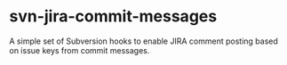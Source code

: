 svn-jira-commit-messages
========================

A simple set of Subversion hooks to enable JIRA comment posting based on issue keys from commit messages.
